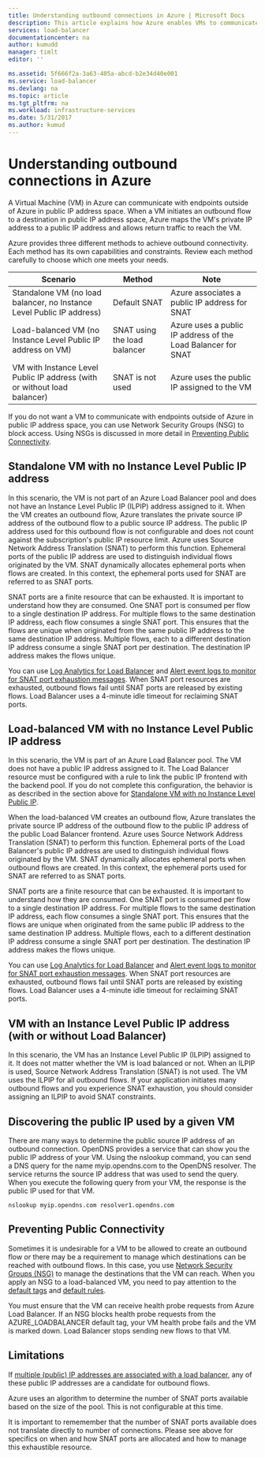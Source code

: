 ```yaml
---
title: Understanding outbound connections in Azure | Microsoft Docs
description: This article explains how Azure enables VMs to communicate with public Internet services.
services: load-balancer
documentationcenter: na
author: kumudd
manager: timlt
editor: ''

ms.assetid: 5f666f2a-3a63-405a-abcd-b2e34d40e001
ms.service: load-balancer
ms.devlang: na
ms.topic: article
ms.tgt_pltfrm: na
ms.workload: infrastructure-services
ms.date: 5/31/2017
ms.author: kumud
---
```


# Understanding outbound connections in Azure

A Virtual Machine (VM) in Azure can communicate with endpoints outside of Azure in public IP address space. When a VM initiates an outbound flow to a destination in public IP address space, Azure maps the VM's private IP address to a public IP address and allows return traffic to reach the VM.

Azure provides three different methods to achieve outbound connectivity. Each method has its own capabilities and constraints. Review each method carefully to choose which one meets your needs.

| Scenario | Method | Note |
| --- | --- | --- |
| Standalone VM (no load balancer, no Instance Level Public IP address) |Default SNAT |Azure associates a public IP address for SNAT |
| Load-balanced VM (no Instance Level Public IP address on VM) |SNAT using the load balancer |Azure uses a public IP address of the Load Balancer for SNAT |
| VM with Instance Level Public IP address (with or without load balancer) |SNAT is not used |Azure uses the public IP assigned to the VM |

If you do not want a VM to communicate with endpoints outside of Azure in public IP address space, you can use Network Security Groups (NSG) to block access. Using NSGs is discussed in more detail in [Preventing Public Connectivity](#preventing-public-connectivity).

## Standalone VM with no Instance Level Public IP address

In this scenario, the VM is not part of an Azure Load Balancer pool and does not have an Instance Level Public IP (ILPIP) address assigned to it. When the VM creates an outbound flow, Azure translates the private source IP address of the outbound flow to a public source IP address. The public IP address used for this outbound flow is not configurable and does not count against the subscription's public IP resource limit. Azure uses Source Network Address Translation (SNAT) to perform this function. Ephemeral ports of the public IP address are used to distinguish individual flows originated by the VM. SNAT dynamically allocates ephemeral ports when flows are created. In this context, the ephemeral ports used for SNAT are referred to as SNAT ports.

SNAT ports are a finite resource that can be exhausted. It is important to understand how they are consumed. One SNAT port is consumed per flow to a single destination IP address. For multiple flows to the same destination IP address, each flow consumes a single SNAT port. This ensures that the flows are unique when originated from the same public IP address to the same destination IP address. Multiple flows, each to a different destination IP address consume a single SNAT port per destination. The destination IP address makes the flows unique.

You can use [Log Analytics for Load Balancer](load-balancer-monitor-log.md) and [Alert event logs to monitor for SNAT port exhaustion messages](load-balancer-monitor-log.md#alert-event-log). When SNAT port resources are exhausted, outbound flows fail until SNAT ports are released by existing flows. Load Balancer uses a 4-minute idle timeout for reclaiming SNAT ports.

## Load-balanced VM with no Instance Level Public IP address

In this scenario, the VM is part of an Azure Load Balancer pool.  The VM does not have a public IP address assigned to it. The Load Balancer resource must be configured with a rule to link the public IP frontend with the backend pool.  If you do not complete this configuration, the behavior is as described in the section above for [Standalone VM with no Instance Level Public IP](load-balancer-outbound-connections.md#standalone-vm-with-no-instance-level-public-ip-address).

When the load-balanced VM creates an outbound flow, Azure translates the private source IP address of the outbound flow to the public IP address of the public Load Balancer frontend. Azure uses Source Network Address Translation (SNAT) to perform this function. Ephemeral ports of the Load Balancer's public IP address are used to distinguish individual flows originated by the VM. SNAT dynamically allocates ephemeral ports when outbound flows are created. In this context, the ephemeral ports used for SNAT are referred to as SNAT ports.

SNAT ports are a finite resource that can be exhausted. It is important to understand how they are consumed. One SNAT port is consumed per flow to a single destination IP address. For multiple flows to the same destination IP address, each flow consumes a single SNAT port. This ensures that the flows are unique when originated from the same public IP address to the same destination IP address. Multiple flows, each to a different destination IP address consume a single SNAT port per destination. The destination IP address makes the flows unique.

You can use [Log Analytics for Load Balancer](load-balancer-monitor-log.md) and [Alert event logs to monitor for SNAT port exhaustion messages](load-balancer-monitor-log.md#alert-event-log). When SNAT port resources are exhausted, outbound flows fail until SNAT ports are released by existing flows. Load Balancer uses a 4-minute idle timeout for reclaiming SNAT ports.

## VM with an Instance Level Public IP address (with or without Load Balancer)

In this scenario, the VM has an Instance Level Public IP (ILPIP) assigned to it. It does not matter whether the VM is load balanced or not. When an ILPIP is used, Source Network Address Translation (SNAT) is not used. The VM uses the ILPIP for all outbound flows. If your application initiates many outbound flows and you experience SNAT exhaustion, you should consider assigning an ILPIP to avoid SNAT constraints.

## Discovering the public IP used by a given VM

There are many ways to determine the public source IP address of an outbound connection. OpenDNS provides a service that can show you the public IP address of your VM. Using the nslookup command, you can send a DNS query for the name myip.opendns.com to the OpenDNS resolver. The service returns the source IP address that was used to send the query. When you execute the following query from your VM, the response is the public IP used for that VM.

    nslookup myip.opendns.com resolver1.opendns.com

## Preventing Public Connectivity

Sometimes it is undesirable for a VM to be allowed to create an outbound flow or there may be a requirement to manage which destinations can be reached with outbound flows. In this case, you use [Network Security Groups (NSG)](../virtual-network/virtual-networks-nsg.md) to manage the destinations that the VM can reach. When you apply an NSG to a load-balanced VM, you need to pay attention to the [default tags](../virtual-network/virtual-networks-nsg.md#default-tags) and [default rules](../virtual-network/virtual-networks-nsg.md#default-rules).

You must ensure that the VM can receive health probe requests from Azure Load Balancer. If an NSG blocks health probe requests from the AZURE_LOADBALANCER default tag, your VM health probe fails and the VM is marked down. Load Balancer stops sending new flows to that VM.

## Limitations

If [multiple (public) IP addresses are associated with a load balancer](load-balancer-multivip-overview.md), any of these public IP addresses are a candidate for outbound flows.

Azure uses an algorithm to determine the number of SNAT ports available based on the size of the pool.  This is not configurable at this time.

It is important to rememember that the number of SNAT ports available does not translate directly to number of connections. Please see above for specifics on when and how SNAT ports are allocated and how to manage this exhaustible resource.

